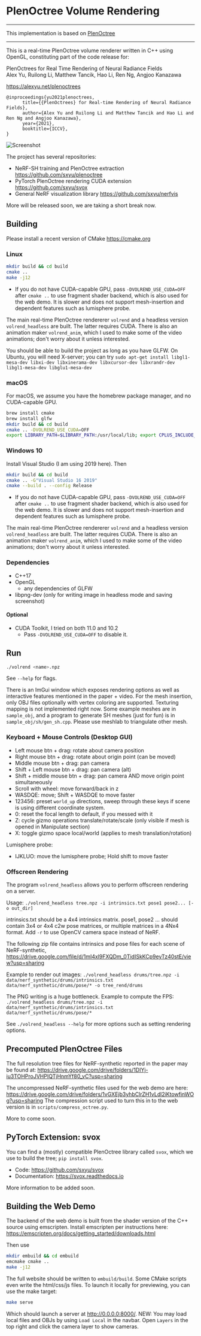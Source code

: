 # PlenOctree Volume Rendering

---

This implementation is based on [PlenOctree](https://github.com/sxyu/volrend)

---





This is a real-time PlenOctree volume renderer written in C++ using OpenGL,
constituting part of the code release for:

PlenOctrees for Real Time Rendering of Neural Radiance Fields<br>
Alex Yu, Ruilong Li, Matthew Tancik, Hao Li, Ren Ng, Angjoo Kanazawa

https://alexyu.net/plenoctrees

```
@inproceedings{yu2021plenoctrees,
      title={{PlenOctrees} for Real-time Rendering of Neural Radiance Fields},
      author={Alex Yu and Ruilong Li and Matthew Tancik and Hao Li and Ren Ng and Angjoo Kanazawa},
      year={2021},
      booktitle={ICCV},
}
```

![Screenshot](https://raw.githubusercontent.com/sxyu/volrend/master/img/screenshot_slice.jpg)

The project has several repositories:

- NeRF-SH training and PlenOctree extraction <https://github.com/sxyu/plenoctree>
- PyTorch PlenOctree rendering CUDA extension <https://github.com/sxyu/svox>
- General NeRF visualization library <https://github.com/sxyu/nerfvis>

More will be released soon, we are taking a short break now.

## Building
Please install a recent version of CMake <https://cmake.org>

### Linux
```sh
mkdir build && cd build
cmake ..
make -j12
```

- If you do not have CUDA-capable GPU, pass `-DVOLREND_USE_CUDA=OFF` after `cmake ..` to use fragment shader backend, which is also used for the web demo.
  It is slower and does not support mesh-insertion and dependent features such as lumisphere probe.

The main real-time PlenOctree rendererer `volrend` and a headless version `volrend_headless` are built. The latter requires CUDA.
There is also an animation maker `volrend_anim`, which I used to make some of the video animations; don't worry about it unless interested.

You should be able to build the project as long as you have GLFW.
On Ubuntu, you will need X-server; you can try
`sudo apt-get install libgl1-mesa-dev libxi-dev libxinerama-dev libxcursor-dev libxrandr-dev libgl1-mesa-dev libglu1-mesa-dev`

### macOS
For macOS, we assume you have the homebrew package manager, and no CUDA-capable GPU.
```sh
brew install cmake
brew install glfw
mkdir build && cd build
cmake .. -DVOLREND_USE_CUDA=OFF
export LIBRARY_PATH=$LIBRARY_PATH:/usr/local/lib; export CPLUS_INCLUDE_PATH="/usr/local/Cellar/glfw/3.3.4/include"; make -j8
```

### Windows 10
Install Visual Studio (I am using 2019 here). Then
```sh
mkdir build && cd build
cmake .. -G"Visual Studio 16 2019"
cmake --build . --config Release
```
- If you do not have CUDA-capable GPU, pass `-DVOLREND_USE_CUDA=OFF` after `cmake ..` to use fragment shader backend, which is also used for the web demo.
  It is slower and does not support mesh-insertion and dependent features such as lumisphere probe.

The main real-time PlenOctree rendererer `volrend` and a headless version `volrend_headless` are built. The latter requires CUDA.
There is also an animation maker `volrend_anim`, which I used to make some of the video animations; don't worry about it unless interested.

### Dependencies
- C++17
- OpenGL
    - any dependencies of GLFW
- libpng-dev (only for writing image in headless mode and saving screenshot)

#### Optional
- CUDA Toolkit, I tried on both 11.0 and 10.2
    - Pass `-DVOLREND_USE_CUDA=OFF` to disable it.

## Run
```sh
./volrend <name>.npz
```
See `--help` for flags.

There is an ImGui window which exposes rendering options as well as interactive features mentioned in the paper + video.
For the mesh insertion, only OBJ files optionally with vertex coloring are supported. Texturing mapping is not implemented right now.
Some example meshes are in `sample_obj`, and a program to generate SH meshes (just for fun) is in `sample_obj/sh/gen_sh.cpp`.
Please use meshlab to triangulate other mesh.

### Keyboard + Mouse Controls (Desktop GUI)
- Left mouse btn + drag: rotate about camera position
- Right mouse btn + drag: rotate about origin point (can be moved)
- Middle mouse btn + drag: pan camera
- Shift + Left mouse btn + drag: pan camera (alt)
- Shift + middle mouse btn + drag: pan camera AND move origin point simultaneously
- Scroll with wheel: move forward/back in z
- WASDQE: move; Shift + WASDQE to move faster
- 123456: preset `world_up` directions, sweep through these keys if scene is using different coordinate system.
- 0: reset the focal length to default, if you messed with it
- Z: cycle gizmo operations translate/rotate/scale (only visible if mesh is opened in Manipulate section)
- X: toggle gizmo space local/world (applies to mesh translation/rotation)

Lumisphere probe:
- IJKLUO: move the lumisphere probe; Hold shift to move faster


### Offscreen Rendering

The program `volrend_headless` allows you to perform offscreen rendering on a server.

Usage: `./volrend_headless tree.npz -i intrinsics.txt pose1 pose2... [-o out_dir]`

intrinsics.txt should be a 4x4 intrinsics matrix.
pose1, pose2 ... should contain 3x4 or 4x4 c2w pose matrices,
or multiple matrices in a 4Nx4 format.
Add `-r` to use OpenCV camera space instead of NeRF.

The following zip file contains intrinsics and pose files for each scene of NeRF-synthetic,
<https://drive.google.com/file/d/1mI4xl9FXQDm_0TidISkKCp9eyTz40stE/view?usp=sharing>

Example to render out images:
`./volrend_headless drums/tree.npz -i data/nerf_synthetic/drums/intrinsics.txt data/nerf_synthetic/drums/pose/* -o tree_rend/drums`

The PNG writing is a huge bottleneck. Example to compute the FPS:
`./volrend_headless drums/tree.npz -i data/nerf_synthetic/drums/intrinsics.txt data/nerf_synthetic/drums/pose/*`

See `./volrend_headless --help` for more options such as setting rendering options.

## Precomputed PlenOctree Files
The full resolution tree files for NeRF-synthetic reported in the paper may be found at:
<https://drive.google.com/drive/folders/1DIYj-iu3TOHProJVHPIQTjHnmYf80_vC?usp=sharing>

The uncompressed NeRF-synthetic files used for the web demo are here:
<https://drive.google.com/drive/folders/1vGXEjb3yhbClrZH1vLdl2iKtowfinWOg?usp=sharing>
The compression script used to turn this in to the web version is in `scripts/compress_octree.py`.

More to come soon.

## PyTorch Extension: svox

You can find a (mostly) compatible PlenOctree library called `svox`, which we use to build the tree;
`pip install svox`.

- Code: <https://github.com/sxyu/svox>
- Documentation: <https://svox.readthedocs.io>

More information to be added soon.

## Building the Web Demo

The backend of the web demo is built from the shader version of the C++ source using emscripten.
Install emscripten per instructions here:
https://emscripten.org/docs/getting_started/downloads.html

Then use
```sh
mkdir embuild && cd embuild
emcmake cmake ..
make -j12
```

The full website should be written to `embuild/build`.
Some CMake scripts even write the html/css/js files.
To launch it locally for previewing, you can use the make target:
```sh
make serve
```
Which should launch a server at http://0.0.0.0:8000/.
NEW: You may load local files and OBJs by using `Load Local` in the navbar.
Open `Layers` in the top right and click the camera layer to show cameras.
